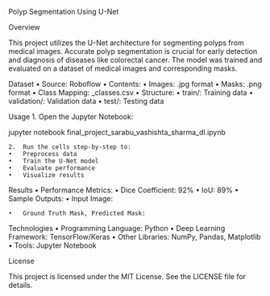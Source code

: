 Polyp Segmentation Using U-Net

Overview

This project utilizes the U-Net architecture for segmenting polyps from medical images. Accurate polyp segmentation is crucial for early detection and diagnosis of diseases like colorectal cancer. The model was trained and evaluated on a dataset of medical images and corresponding masks.

Dataset
	•	Source: Roboflow
	•	Contents:
	•	Images: .jpg format
	•	Masks: .png format
	•	Class Mapping: _classes.csv
	•	Structure:
	•	train/: Training data
	•	validation/: Validation data
	•	test/: Testing data



Usage
	1.	Open the Jupyter Notebook:

jupyter notebook final_project_sarabu_vashishta_sharma_dl.ipynb


	2.	Run the cells step-by-step to:
	•	Preprocess data
	•	Train the U-Net model
	•	Evaluate performance
	•	Visualize results

Results
	•	Performance Metrics:
	•	Dice Coefficient: 92%
	•	IoU: 89%
	•	Sample Outputs:
	•	Input Image:

	•	Ground Truth Mask, Predicted Mask:

Technologies
	•	Programming Language: Python
	•	Deep Learning Framework: TensorFlow/Keras
	•	Other Libraries: NumPy, Pandas, Matplotlib
	•	Tools: Jupyter Notebook

License

This project is licensed under the MIT License. See the LICENSE file for details.

